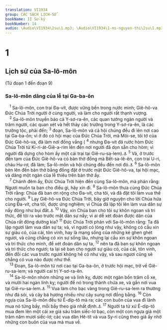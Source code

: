 ```yaml
---
translation: VI1934
group: CÁC SÁCH LỊCH-SỬ
bookName: II Sử-ký 
bookNumber: 14
audio: \Audio\VI1934\2su\1.mp3; \Audio\VI1934\1-ms-nguyen-thi\2su\1.mp3
---
```


<div class="title"><h1>1</h1><h2>Lịch sử của Sa-lô-môn</h2><p>(Từ đoạn 1 đến đoạn 9)</p><h3>Sa-lô-môn dâng của lễ tại Ga-ba-ôn</h3></div>
<span class="verse 2su_1_1"> <sup>1</sup> Sa-lô-môn, con trai Đa-vít, được vững bền trong nước mình; Giê-hô-va Đức Chúa Trời người ở cùng người, và làm cho người rất thạnh vượng. <br/></span>
<span class="verse 2su_1_2"> <sup>2</sup> Sa-lô-môn truyền bảo cả Y-sơ-ra-ên, các quan tướng ngàn người và trăm người, các quan xét và hết thảy các trưởng trong Y-sơ-ra-ên, là các trưởng tộc, phải đến; </span>
<span class="verse 2su_1_3"><sup>3</sup> đoạn, Sa-lô-môn và cả hội chúng đều đi lên nơi cao tại Ga-ba-ôn; vì ở đó có hội mạc của Đức Chúa Trời, mà Môi-se, tôi tớ của Đức Giê-hô-va, đã làm nơi đồng vắng ( </span>
<span class="verse 2su_1_4"><sup>4</sup> nhưng Đa-vít đã rước hòm Đức Chúa Trời từ Ki-ri-át-Giê-a-rim lên đến nơi người đã dọn sẵn cho hòm; vì người đã dựng cho hòm ấy một cái trại tại Giê-ru-sa-lem).<a data-toggle="tooltip" data-placement="bottom" title="2Sa 6:1-17; 1Su 13:5-14; 15:25–16:1">⚓</a></span>
<span class="verse 2su_1_5"><sup>5</sup> Vả, ở trước đền tạm của Đức Giê-hô-va có bàn thờ đồng mà Bết-sa-lê-ên, con trai U-ri, cháu Hu-rơ, đã làm; Sa-lô-môn và hội chúng đều đến nơi đó.<a data-toggle="tooltip" data-placement="bottom" title="Xu 38:1-7">⚓</a></span>
<span class="verse 2su_1_6"><sup>6</sup> Sa-lô-môn bèn lên đến bàn thờ bằng đồng đặt ở trước mặt Đức Giê-hô-va, tại hội mạc, và dâng một ngàn của lễ thiêu trên bàn thờ ấy. <br/></span>
<span class="verse 2su_1_7"> <sup>7</sup> Chánh đêm ấy, Đức Chúa Trời hiện đến cùng Sa-lô-môn, mà phán rằng: Ngươi muốn ta ban cho điều gì, hãy xin đi. </span>
<span class="verse 2su_1_8"><sup>8</sup> Sa-lô-môn thưa cùng Đức Chúa Trời rằng: Chúa đã ban ơn rộng cho Đa-vít, cha tôi, và đã đặt tôi làm vua thế cho người. </span>
<span class="verse 2su_1_9"><sup>9</sup> Lạy Giê-hô-va Đức Chúa Trời, bây giờ nguyện cho lời Chúa hứa cùng Đa-vít, cha tôi, được ứng nghiệm; vì Chúa đã lập tôi lên làm vua dân sự nầy đông như bụi đất.<a data-toggle="tooltip" data-placement="bottom" title="Sa 13:16; 28:14">⚓</a></span>
<span class="verse 2su_1_10"><sup>10</sup> Vậy, xin Chúa ban cho tôi sự khôn ngoan và tri thức, để tôi ra vào trước mặt dân sự nầy; vì ai dễ xét đoán được dân của Chúa rất đông dường kia? </span>
<span class="verse 2su_1_11"><sup>11</sup> Đức Chúa Trời phán với Sa-lô-môn rằng: Ta đã lập ngươi làm vua dân sự ta; vả, vì ngươi có lòng như vậy, không có cầu xin sự giàu có, của cải, tôn vinh, hay là mạng sống của những kẻ ghen ghét ngươi, và cũng chẳng có xin sự sống lâu, nhưng lại cầu xin sự khôn ngoan và tri thức cho mình, để xét đoán dân sự ta, </span>
<span class="verse 2su_1_12"><sup>12</sup> nên ta đã ban sự khôn ngoan và tri thức cho ngươi; ta lại sẽ ban cho ngươi sự giàu có, của cải, tôn vinh, đến đỗi các vua trước ngươi không hề có như vậy, và sau ngươi cũng sẽ chẳng có vua nào được như thế. <br/></span>
<span class="verse 2su_1_13"> <sup>13</sup> Đoạn, Sa-lô-môn từ nơi cao tại Ga-ba-ôn, ở trước hội mạc, trở về Giê-ru-sa-lem; và người cai trị Y-sơ-ra-ên. <br/></span>
<span class="verse 2su_1_14"> <sup>14</sup> Sa-lô-môn nhóm những xe và lính kỵ, được một ngàn bốn trăm cỗ xe, và mười hai ngàn lính kỵ; người để nó trong thành chứa xe, và gần nơi vua tại Giê-ru-sa-lem.<a data-toggle="tooltip" data-placement="bottom" title="1Vua 4:26">⚓</a></span>
<span class="verse 2su_1_15"><sup>15</sup> Vua làm cho bạc vàng trong Giê-ru-sa-lem ra thường như đá sỏi, và cây bá hương nhiều như cây sung nơi đồng bằng. </span>
<span class="verse 2su_1_16"><sup>16</sup> Còn ngựa của Sa-lô-môn đều từ Ê-díp-tô mà ra; các con buôn của vua đi lãnh mua nó từng bầy, mỗi bầy theo giá nhất định.<a data-toggle="tooltip" data-placement="bottom" title="Phu 17:16">⚓</a></span>
<span class="verse 2su_1_17"><sup>17</sup> Người ta từ xứ Ê-díp-tô mua đem lên một cái xe giá sáu trăm siếc-lơ bạc, còn một con ngựa giá một trăm năm mươi siếc-lơ; các vua dân Hê-tít và vua Sy-ri cũng theo giá ấy nhờ những con buôn của vua mà mua về. <br/></span>
